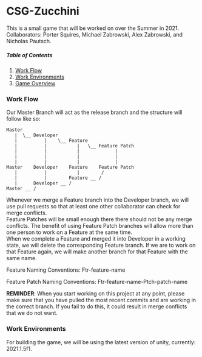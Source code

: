 # CSG-Zucchini
This is a small game that will be worked on over the Summer in 2021.<br/>
Collaborators: Porter Squires, Michael Zabrowski, Alex Zabrowski, and Nicholas Pautsch.

##### Table of Contents
1. [Work Flow](#Work-Flow)
1. [Work Environments](#Work-Environments)
1. [Game Overview](https://github.com/Pyerter/CSG-Zucchini/blob/master/_Storyboarding/Game%20Overview.md)


### Work Flow

Our Master Branch will act as the release branch and the structure will follow like so:
```
Master
   |  \__ Developer
   |          |    \__ Feature
   |          |           |   \__ Feature Patch
   |          |           |             |
   |          |           |             |
   |          |           |             |
Master    Developer    Feature    Feature Patch
   |          |           |        /
   |          |        Feature __ /
   |      Developer __ /
Master __ /
```
Whenever we merge a Feature branch into the Developer branch, we will use pull requests so that at least one other collaborator can check for merge conflicts. <br/>
Feature Patches will be small enough there there should not be any merge conflicts. The benefit of using Feature Patch branches will allow more than one person to work on a Feature at the same time.<br/>
When we complete a Feature and merged it into Developer in a working state, we will delete the corresponding Feature branch. If we are to work on that Feature again, we will make another branch for that Feature with the same name.<br/>

Feature Naming Conventions:
Ftr-feature-name

Feature Patch Naming Conventions:
Ftr-feature-name-Ptch-patch-name

**REMINDER**: When you start working on this project at any point, please make sure that you have pulled the most recent commits and are working in the correct branch. If you fail to do this, it could result in merge conflicts that we do not want.


### Work Environments

For building the game, we will be using the latest version of unity, currently: 2021.1.5f1.



